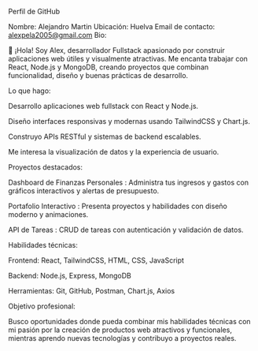 Perfil de GitHub

Nombre: Alejandro Martin
Ubicación: Huelva
Email de contacto: alexpela2005@gmail.com
Bio:

👋 ¡Hola! Soy Alex, desarrollador Fullstack apasionado por construir aplicaciones web útiles y visualmente atractivas. Me encanta trabajar con React, Node.js y MongoDB, creando proyectos que combinan funcionalidad, diseño y buenas prácticas de desarrollo.

Lo que hago:

Desarrollo aplicaciones web fullstack con React y Node.js.

Diseño interfaces responsivas y modernas usando TailwindCSS y Chart.js.

Construyo APIs RESTful y sistemas de backend escalables.

Me interesa la visualización de datos y la experiencia de usuario.

Proyectos destacados:

Dashboard de Finanzas Personales
: Administra tus ingresos y gastos con gráficos interactivos y alertas de presupuesto.

Portafolio Interactivo
: Presenta proyectos y habilidades con diseño moderno y animaciones.

API de Tareas
: CRUD de tareas con autenticación y validación de datos.

Habilidades técnicas:

Frontend: React, TailwindCSS, HTML, CSS, JavaScript

Backend: Node.js, Express, MongoDB

Herramientas: Git, GitHub, Postman, Chart.js, Axios

Objetivo profesional:

Busco oportunidades donde pueda combinar mis habilidades técnicas con mi pasión por la creación de productos web atractivos y funcionales, mientras aprendo nuevas tecnologías y contribuyo a proyectos reales.
